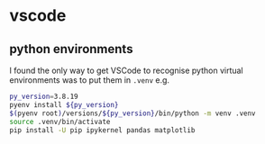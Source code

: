 # vscode

## python environments

I found the only way to get VSCode to recognise python virtual environments was to put them in `.venv` e.g.

```sh
py_version=3.8.19
pyenv install ${py_version}
$(pyenv root)/versions/${py_version}/bin/python -m venv .venv
source .venv/bin/activate
pip install -U pip ipykernel pandas matplotlib
```